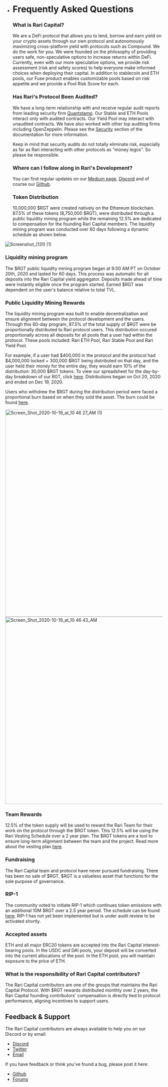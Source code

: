 
- # Frequently Asked Questions

  ### What is Rari Capital?

  We are a DeFi protocol that allows you to lend, borrow and earn yield on your crypto assets through our own protocol and autonomously maximizing cross-platform yield with protocols such as Compound.  We do the work for you.  We were founded on the philosophy of providing users safe, non-speculative options to increase returns within DeFi.  Currently, even with our more speculative options, we provide risk assessment (risk and safety scores) to help everyone make informed choices when deploying their capital. In addition to stablecoin and ETH pools, our Fuse product enables customizable pools based on risk appetite and we provide a Pool Risk Score for each.

  ### Has Rari's Protocol Been Audited?

  We have a long-term relationship with and receive regular audit reports from leading security firm [Quantstamp](https://quantstamp.com/). Our Stable and ETH Pools interact only with audited contracts. Our Yield Pool may interact with unaudited contracts.  We have also worked with other top auditing firms including OpenZeppelin.  Please see the [Security](https://docs-info.vercel.app/security/) section of the documentation for more information.

  Keep in mind that security audits do not totally eliminate risk, especially as far as Rari interacting with other protocols as "money legos". So please be responsible.

  ### Where can I follow along in Rari's Development?

  You can find regular updates on our [Medium page](https://raricapital.medium.com/), [Discord](https://discord.gg/QkHAJNqh) and of course our [Github](https://github.com/Rari-Capital).

  ### Token Distribution

  10,000,000 $RGT were created natively on the Ethereum blockchain. 87.5% of these tokens (8,750,000 $RGT), were distributed through a public liquidity mining program while the remaining 12.5% are dedicated to compensation for the founding Rari Capital members. The liquidity mining program was conducted over 60 days following a dynamic schedule as shown below.

![Screenshot_(131) (1)](https://user-images.githubusercontent.com/50163445/123557865-213a0600-d748-11eb-988e-6e1b22a11abb.png)

  ### Liquidity mining program

  The $RGT public liquidity mining program began at 9:00 AM PT on October 20th, 2020 and lasted for 60 days. This process was automatic for all deposits into the Rari Capital yield aggregator. Deposits made ahead of time were instantly eligible once the program started. Earned $RGT was dependent on the user's balance relative to total TVL.


  ### Public Liquidity Mining Rewards

  The liquidity mining program was built to enable decentralization and ensure alignment between the protocol development and the users. Through this 60-day program, 87.5% of the total supply of $RGT were be proportionally distributed to Rari protocol users. This distribution occured proportionally across all deposits for all pools that a user had within the protocol. These pools included: Rari ETH Pool, Rari Stable Pool and Rari Yield Pool.

  For example, if a user had $400,000 in the protocol and the protocol had $4,000,000 locked + 300,000 $RGT being distributed on that day, and the user held their money for the entire day, they would earn 10% of the distribution: 30,000 $RGT tokens. To view our spreadsheet for the day-by-day breakdown of our RGT, click [here](https://docs.google.com/spreadsheets/d/1qXDQB7OgGbWgvcUZv9AbNFsKdViPjlyQiQ8FqcQTUlU/edit?usp=sharing). Distributions began on Oct 20, 2020 and ended on Dec 19, 2020.

  Users who withdrew the $RGT during the distribution period were faced a proportional burn based on when they sold the asset. The burn could be found [here](https://docs.google.com/spreadsheets/d/1CVD4VmYWtAg3sXdlQYpZAu7nhSAe2ATmOLQRFjMwBHs/edit#gid=0).
  
  <img width="661" alt="Screen_Shot_2020-10-19_at_10 46 27_AM (1)" src="https://user-images.githubusercontent.com/50163445/123557870-2f882200-d748-11eb-93ee-ea121c1ae069.png">
<img width="597" alt="Screen_Shot_2020-10-19_at_10 46 43_AM" src="https://user-images.githubusercontent.com/50163445/123557872-357e0300-d748-11eb-8821-84d1ce13d6b6.png">


  ### Team Rewards

  12.5% of the token supply will be used to reward the Rari Team for their work on the protocol through the $RGT token. This 12.5% will be using the Rari Vesting Schedule over a 2 year plan. The $RGT tokens are a tool to ensure long-term alignment between the team and the project. Read more about the vesting plan [here](https://medium.com/rari-capital/an-updated-take-on-vesting-8b3aa8c3a902).

  ### Fundraising

  The Rari Capital team and protocol have never pursued fundraising. There has been no sale of $RGT. $RGT is a valueless asset that functions for the sole purpose of governance.

  ### RIP-1

  The community voted to initiate RIP-1 which continues token emissions with an additional 10M $RGT over a 2.5 year period. The schedule can be found [here](https://docs.google.com/spreadsheets/d/1tDHhf2oCUCJKUNrPJgFerEGePIJgVlfvjmtmOlhDf7I/edit#gid=0.). RIP-1 has not yet been implemented but is under audit review to be activated shortly.

  ### Accepted assets

  ETH and all major ERC20 tokens are accepted into the Rari Capital interest-bearing pools. In the USDC and DAI pools, your deposit will be converted into the current allocations of the pool. In the ETH pool, you will maintain exposure to the price of ETH.

  ### What is the responsibility of Rari Capital contributors?

  The Rari Capital contributors are one of the groups that maintains the Rari Capital Protocol. With $RGT rewards distributed monthly over 2 years, the Rari Capital founding contributors' compensation is directly tied to protocol performance, aligning incentives to support users.

  ## Feedback & Support

  The Rari Capital contributors are always available to help you on our Discord or by email:

  - [Discord]([http://discord.gg/mtb6W57Ap6](https://t.co/nGY7gkihfQ?amp=1))
  - [Twitter](https://twitter.com/RariCapital)
  - [Email](help@rari.capital)

  If you have feedback or think you've found a bug, please post it here:

  - [Github](https://github.com/Rari-Capital)
  - [Forums](https://forums.rari.capital)

